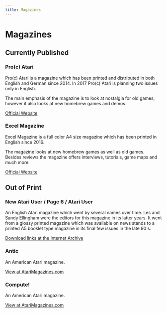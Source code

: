 ```yaml
---
title: Magazines
---
```

# Magazines  
  
## Currently Published  
  
### Pro(c) Atari  
  
Pro(c) Atari is a magazine which has been printed and distributed in both English and German since 2014. In 2017 Pro(c) Atari is planning two issues only in English.  
  
The main emphasis of the magazine is to look at nostalgia for old games, however it also looks at new homebrew games and demos.  
  
[Official Website](http://www.proc-atari.de)  
  
### Excel Magazine  
  
Excel Magazine is a full color A4 size magazine which has been printed in English since 2016.  
  
The magazine looks at new homebrew games as well as old games. Besides reviews the magazine offers interviews, tutorials, game maps and much more.  
  
[Official Website](http://excel-retro-mag.co.uk)  
  
  
## Out of Print  
  
### New Atari User / Page 6 / Atari User  
An English Atari magazine which went by several names over time. Les and Sandy Ellingham were the editors for this magazine in its latter years. It went from a glossy printed magazine which was available on news stands to a printed A5 booklet type magazine in its final few issues in the late 90's.  
  
[Download links at the Internet Archive](https://archive.org/details/newatariuserpage6)  
  
### Antic  
An American Atari magazine.  
  
[View at AtariMagazines.com](http://www.atarimagazines.com/antic/)  
  
### Compute!  
An American Atari magazine.  
  
[View at AtariMagazines.com](http://www.atarimagazines.com/compute/)  
